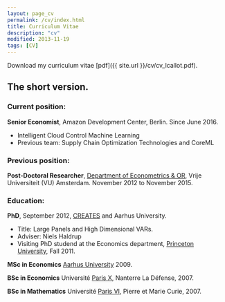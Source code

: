 ```yaml
---
layout: page_cv
permalink: /cv/index.html
title: Curriculum Vitae 
description: "cv"
modified: 2013-11-19
tags: [CV]
---
```

Download my curriculum vitae [pdf]({{ site.url }}/cv/cv_lcallot.pdf).




## The short version.

### Current position:

**Senior Economist**, Amazon Development Center, Berlin. Since June 2016.

* Intelligent Cloud Control Machine Learning
* Previous team: Supply Chain Optimization Technologies and CoreML


### Previous position:

**Post-Doctoral Researcher**, [Department of Econometrics & OR](http://www.feweb.vu.nl/en/departments-and-institutes/econometrics-and-or/index.asp), Vrije Universiteit (VU) Amsterdam. November 2012 to November 2015.

### Education:

**PhD**, September 2012, [CREATES](http://www.creates.au.dk) and Aarhus University.

* Title: Large Panels and High Dimensional VARs.
* Adviser: Niels Haldrup
* Visiting PhD studend at the Economics department, [Princeton University](http://www.princeton.edu/economics/), Fall 2011. 

**MSc in Economics** [Aarhus University](http://www.econ.au.dk) 2009.

**BSc in Economics** Université [Paris X](http://www.u-paris10.fr), Nanterre La Défense, 2007.

**BSc in Mathematics** Université [Paris VI](http://www.upmc.fr), Pierre et Marie Curie, 2007.

